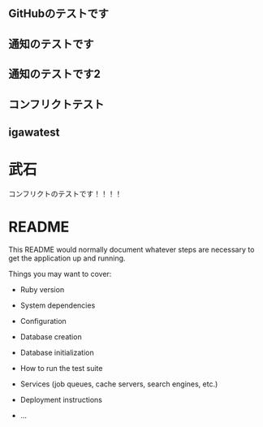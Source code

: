 ## GitHubのテストです
## 通知のテストです
## 通知のテストです2
## コンフリクトテスト
## igawatest

# 武石
コンフリクトのテストです！！！！

# README

This README would normally document whatever steps are necessary to get the
application up and running.

Things you may want to cover:

* Ruby version

* System dependencies

* Configuration

* Database creation

* Database initialization

* How to run the test suite

* Services (job queues, cache servers, search engines, etc.)

* Deployment instructions

* ...
